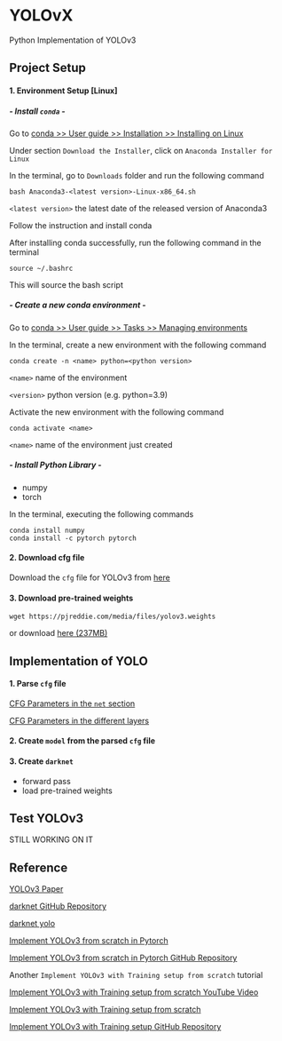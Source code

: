 # YOLOvX

Python Implementation of YOLOv3

## Project Setup

#### 1. Environment Setup [Linux]

##### - Install `conda` -

Go to [conda >> User guide >> Installation >> Installing on Linux](https://docs.conda.io/projects/conda/en/latest/user-guide/install/linux.html)

Under section `Download the Installer`, click on `Anaconda Installer for Linux`

In the terminal, go to `Downloads` folder and run the following command
```
bash Anaconda3-<latest version>-Linux-x86_64.sh
```
`<latest version>` the latest date of the released version of Anaconda3

Follow the instruction and install conda

After installing conda successfully, run the following command in the terminal
```
source ~/.bashrc
```
This will source the bash script

##### - Create a new conda environment -

Go to [conda >> User guide >> Tasks >> Managing environments](https://docs.conda.io/projects/conda/en/latest/user-guide/tasks/manage-environments.html#creating-an-environment-with-commands)

In the terminal, create a new environment with the following command
```
conda create -n <name> python=<python version>
```
`<name>` name of the environment

`<version>` python version (e.g. python=3.9)

Activate the new environment with the following command
```
conda activate <name>
```
`<name>` name of the environment just created

##### - Install Python Library -

* numpy
* torch

In the terminal, executing the following commands
```
conda install numpy
conda install -c pytorch pytorch
```

#### 2. Download cfg file
Download the `cfg` file for YOLOv3 from [here](https://github.com/pjreddie/darknet/blob/master/cfg/yolov3.cfg)

#### 3. Download pre-trained weights
```
wget https://pjreddie.com/media/files/yolov3.weights
```
or download [here (237MB)](https://pjreddie.com/media/files/yolov3.weights)

## Implementation of YOLO

#### 1. Parse `cfg` file
[CFG Parameters in the `net` section](https://github.com/AlexeyAB/darknet/wiki/CFG-Parameters-in-the-%5Bnet%5D-section)

[CFG Parameters in the different layers](https://github.com/AlexeyAB/darknet/wiki/CFG-Parameters-in-the-different-layers)

#### 2. Create `model` from the parsed `cfg` file

#### 3. Create `darknet`
* forward pass
* load pre-trained weights

## Test YOLOv3

STILL WORKING ON IT

## Reference

[YOLOv3 Paper](https://pjreddie.com/media/files/papers/YOLOv3.pdf)

[darknet GitHub Repository](https://github.com/pjreddie/darknet)

[darknet yolo](https://pjreddie.com/darknet/yolo/)

[Implement YOLOv3 from scratch in Pytorch](https://blog.paperspace.com/how-to-implement-a-yolo-object-detector-in-pytorch/)

[Implement YOLOv3 from scratch in Pytorch GitHub Repository](https://github.com/ayooshkathuria/pytorch-yolo-v3)

Another `Implement YOLOv3 with Training setup from scratch` tutorial

[Implement YOLOv3 with Training setup from scratch YouTube Video](https://www.youtube.com/watch?v=Grir6TZbc1M)

[Implement YOLOv3 with Training setup from scratch](https://sannaperzon.medium.com/yolov3-implementation-with-training-setup-from-scratch-30ecb9751cb0)

[Implement YOLOv3 with Training setup GitHub Repository](https://github.com/aladdinpersson/Machine-Learning-Collection/tree/master/ML/Pytorch/object_detection/YOLOv3)
